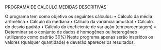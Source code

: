 PROGRAMA DE CALCULO MEDIDAS DESCRITIVAS


O programa tem como objetivo os seguintes cálculos:
• Cálculo da média aritmética
• Cálculo da mediana
• Cálculo da variância amostral
• Cálculo do desvio padrão
• Cálculo do coeficiente de variação (em porcentagem)
• Determinar se o conjunto de dados é homogêneo ou heterogêneo (utilizando
como padrão 30%)
Neste programa apenas serão inseridos os valores (qualquer quantidade) e deverão
aparecer os resultados.